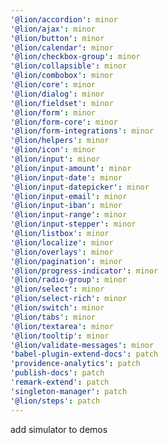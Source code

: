 ```yaml
---
'@lion/accordion': minor
'@lion/ajax': minor
'@lion/button': minor
'@lion/calendar': minor
'@lion/checkbox-group': minor
'@lion/collapsible': minor
'@lion/combobox': minor
'@lion/core': minor
'@lion/dialog': minor
'@lion/fieldset': minor
'@lion/form': minor
'@lion/form-core': minor
'@lion/form-integrations': minor
'@lion/helpers': minor
'@lion/icon': minor
'@lion/input': minor
'@lion/input-amount': minor
'@lion/input-date': minor
'@lion/input-datepicker': minor
'@lion/input-email': minor
'@lion/input-iban': minor
'@lion/input-range': minor
'@lion/input-stepper': minor
'@lion/listbox': minor
'@lion/localize': minor
'@lion/overlays': minor
'@lion/pagination': minor
'@lion/progress-indicator': minor
'@lion/radio-group': minor
'@lion/select': minor
'@lion/select-rich': minor
'@lion/switch': minor
'@lion/tabs': minor
'@lion/textarea': minor
'@lion/tooltip': minor
'@lion/validate-messages': minor
'babel-plugin-extend-docs': patch
'providence-analytics': patch
'publish-docs': patch
'remark-extend': patch
'singleton-manager': patch
'@lion/steps': patch
---
```


add simulator to demos

